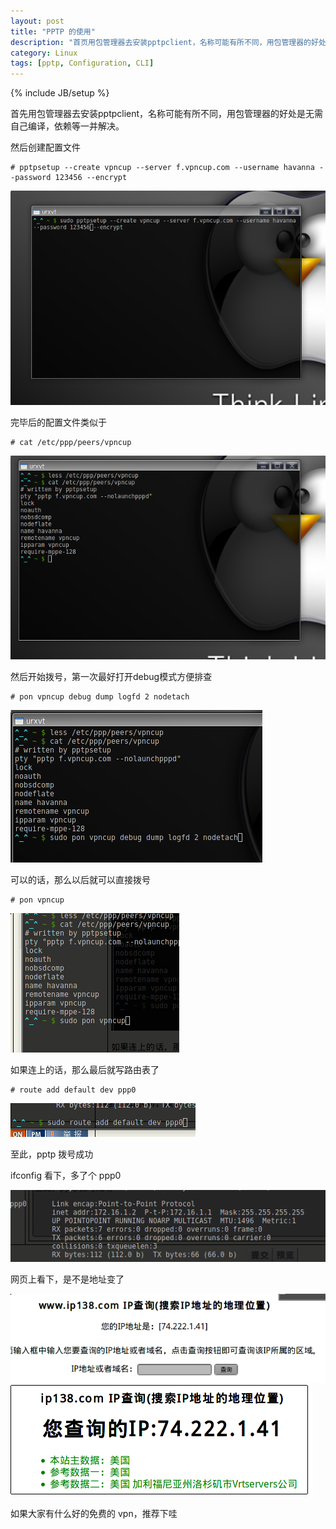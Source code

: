 ```yaml
---
layout: post
title: "PPTP 的使用"
description: "首页用包管理器去安装pptpclient，名称可能有所不同，用包管理器的好处是无需自己编译，依赖等一并解决"
category: Linux
tags: [pptp, Configuration, CLI]
---
```

{% include JB/setup %}

首先用包管理器去安装pptpclient，名称可能有所不同，用包管理器的好处是无需自己编译，依赖等一并解决。

然后创建配置文件

    # pptpsetup --create vpncup --server f.vpncup.com --username havanna --password 123456 --encrypt

![pptp 1](/assets/images/2011/08/1.png "pptp 1")<!-- more -->

完毕后的配置文件类似于

    # cat /etc/ppp/peers/vpncup

![pptp 2](/assets/images/2011/08/2.png "pptp 2")

然后开始拨号，第一次最好打开debug模式方便排查

    # pon vpncup debug dump logfd 2 nodetach

![pptp 3](/assets/images/2011/08/3.png "pptp 3")

可以的话，那么以后就可以直接拨号

    # pon vpncup

![pptp 4](/assets/images/2011/08/4.png "pptp 4")

如果连上的话，那么最后就写路由表了

    # route add default dev ppp0

![pptp 5](/assets/images/2011/08/5.png "pptp 5")

至此，pptp 拨号成功

ifconfig 看下，多了个 ppp0

![pptp 6](/assets/images/2011/08/6.png "pptp 6")

网页上看下，是不是地址变了

![pptp 7](/assets/images/2011/08/7.png "pptp 7")
![pptp 8](/assets/images/2011/08/8.png "pptp 8")

如果大家有什么好的免费的 vpn，推荐下哇
